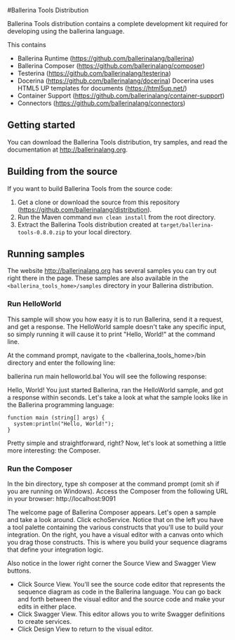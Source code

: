 #Ballerina Tools Distribution

Ballerina Tools distribution contains a complete development kit required for developing using the ballerina language.

This contains
- Ballerina Runtime
    (https://github.com/ballerinalang/ballerina)
- Ballerina Composer
    (https://github.com/ballerinalang/composer)
- Testerina
    (https://github.com/ballerinalang/testerina)
- Docerina
    (https://github.com/ballerinalang/docerina)
    Docerina uses HTML5 UP templates for documents
    (https://html5up.net/)
- Container Support
    (https://github.com/ballerinalang/container-support)
- Connectors
    (https://github.com/ballerinalang/connectors)

## Getting started

You can download the Ballerina Tools distribution, try samples, and read the documentation at http://ballerinalang.org.

## Building from the source

If you want to build Ballerina Tools from the source code:

1. Get a clone or download the source from this repository (https://github.com/ballerinalang/distribution).
1. Run the Maven command ``mvn clean install`` from the root directory.
1. Extract the Ballerina Tools distribution created at `target/ballerina-tools-0.8.0.zip` to your local directory.

## Running samples

The website http://ballerinalang.org has several samples you can try out right there in the page.
These samples are also available in the `<ballerina_tools_home>/samples` directory in your Ballerina distribution.

### Run HelloWorld

This sample will show you how easy it is to run Ballerina, send it a request, and get a response. The HelloWorld
sample doesn't take any specific input, so simply running it will cause it to print "Hello, World!" at the command line.

At the command prompt, navigate to the <ballerina_tools_home>/bin directory and enter the following line:

ballerina run main helloworld.bal
You will see the following response:

Hello, World!
You just started Ballerina, ran the HelloWorld sample, and got a response within seconds. Let's take a look at what the
sample looks like in the Ballerina programming language:

```
function main (string[] args) {
  system:println("Hello, World!");
}
```

Pretty simple and straightforward, right? Now, let's look at something a little more interesting: the Composer.

### Run the Composer

In the bin directory, type sh composer at the command prompt (omit sh if you are running on Windows).
Access the Composer from the following URL in your browser: http://localhost:9091

The welcome page of Ballerina Composer appears. Let's open a sample and take a look around.
Click echoService.
Notice that on the left you have a tool palette containing the various constructs that you'll use to build your
integration. On the right, you have a visual editor with a canvas onto which you drag those constructs.
This is where you build your sequence diagrams that define your integration logic.

Also notice in the lower right corner the Source View and Swagger View buttons.

* Click Source View. You'll see the source code editor that represents the sequence diagram as code in the
Ballerina language. You can go back and forth between the visual editor and the source code and make your edits
in either place.
* Click Swagger View. This editor allows you to write Swagger definitions to create services.
* Click Design View to return to the visual editor.